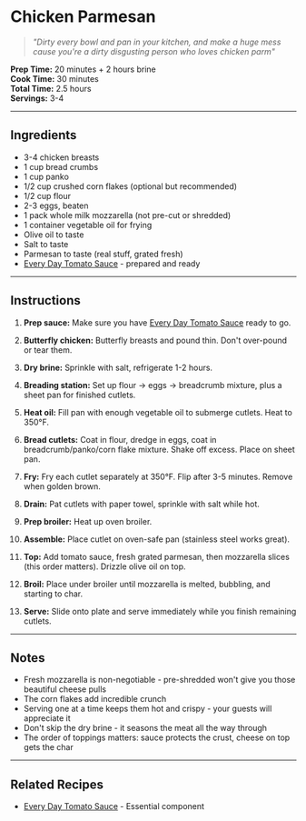 # Chicken Parmesan
> *"Dirty every bowl and pan in your kitchen, and make a huge mess cause you're a dirty disgusting person who loves chicken parm"*

**Prep Time:** 20 minutes + 2 hours brine  
**Cook Time:** 30 minutes  
**Total Time:** 2.5 hours  
**Servings:** 3-4

---

## Ingredients
- 3-4 chicken breasts
- 1 cup bread crumbs
- 1 cup panko
- 1/2 cup crushed corn flakes (optional but recommended)
- 1/2 cup flour
- 2-3 eggs, beaten
- 1 pack whole milk mozzarella (not pre-cut or shredded)
- 1 container vegetable oil for frying
- Olive oil to taste
- Salt to taste
- Parmesan to taste (real stuff, grated fresh)
- [Every Day Tomato Sauce](../sauces-rubs/every-day-tomato-sauce.md) - prepared and ready

---

## Instructions
1. **Prep sauce:** Make sure you have [Every Day Tomato Sauce](../sauces-rubs/every-day-tomato-sauce.md) ready to go.

2. **Butterfly chicken:** Butterfly breasts and pound thin. Don't over-pound or tear them.

3. **Dry brine:** Sprinkle with salt, refrigerate 1-2 hours.

4. **Breading station:** Set up flour → eggs → breadcrumb mixture, plus a sheet pan for finished cutlets.

5. **Heat oil:** Fill pan with enough vegetable oil to submerge cutlets. Heat to 350°F.

6. **Bread cutlets:** Coat in flour, dredge in eggs, coat in breadcrumb/panko/corn flake mixture. Shake off excess. Place on sheet pan.

7. **Fry:** Fry each cutlet separately at 350°F. Flip after 3-5 minutes. Remove when golden brown.

8. **Drain:** Pat cutlets with paper towel, sprinkle with salt while hot.

9. **Prep broiler:** Heat up oven broiler.

10. **Assemble:** Place cutlet on oven-safe pan (stainless steel works great).

11. **Top:** Add tomato sauce, fresh grated parmesan, then mozzarella slices (this order matters). Drizzle olive oil on top.

12. **Broil:** Place under broiler until mozzarella is melted, bubbling, and starting to char.

13. **Serve:** Slide onto plate and serve immediately while you finish remaining cutlets.

---

## Notes
- Fresh mozzarella is non-negotiable - pre-shredded won't give you those beautiful cheese pulls
- The corn flakes add incredible crunch
- Serving one at a time keeps them hot and crispy - your guests will appreciate it
- Don't skip the dry brine - it seasons the meat all the way through
- The order of toppings matters: sauce protects the crust, cheese on top gets the char

---

## Related Recipes
- [Every Day Tomato Sauce](../sauces-rubs/every-day-tomato-sauce.md) - Essential component
